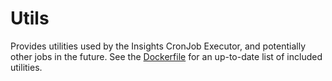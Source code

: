 # Utils
Provides utilities used by the Insights CronJob Executor, and potentially other jobs in the future. See the [Dockerfile](./Dockerfile) for an up-to-date list of included utilities.

